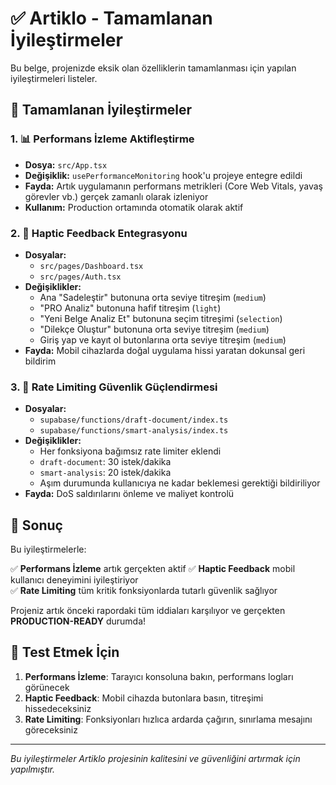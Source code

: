 # ✅ Artiklo - Tamamlanan İyileştirmeler

Bu belge, projenizde eksik olan özelliklerin tamamlanması için yapılan iyileştirmeleri listeler.

## 🎯 Tamamlanan İyileştirmeler

### 1. 📊 Performans İzleme Aktifleştirme
- **Dosya:** `src/App.tsx`
- **Değişiklik:** `usePerformanceMonitoring` hook'u projeye entegre edildi
- **Fayda:** Artık uygulamanın performans metrikleri (Core Web Vitals, yavaş görevler vb.) gerçek zamanlı olarak izleniyor
- **Kullanım:** Production ortamında otomatik olarak aktif

### 2. 🎯 Haptic Feedback Entegrasyonu
- **Dosyalar:** 
  - `src/pages/Dashboard.tsx`
  - `src/pages/Auth.tsx`
- **Değişiklikler:**
  - Ana "Sadeleştir" butonuna orta seviye titreşim (`medium`)
  - "PRO Analiz" butonuna hafif titreşim (`light`)
  - "Yeni Belge Analiz Et" butonuna seçim titreşimi (`selection`)
  - "Dilekçe Oluştur" butonuna orta seviye titreşim (`medium`)
  - Giriş yap ve kayıt ol butonlarına orta seviye titreşim (`medium`)
- **Fayda:** Mobil cihazlarda doğal uygulama hissi yaratan dokunsal geri bildirim

### 3. 🔄 Rate Limiting Güvenlik Güçlendirmesi
- **Dosyalar:**
  - `supabase/functions/draft-document/index.ts`
  - `supabase/functions/smart-analysis/index.ts`
- **Değişiklikler:**
  - Her fonksiyona bağımsız rate limiter eklendi
  - `draft-document`: 30 istek/dakika
  - `smart-analysis`: 20 istek/dakika
  - Aşım durumunda kullanıcıya ne kadar beklemesi gerektiği bildiriliyor
- **Fayda:** DoS saldırılarını önleme ve maliyet kontrolü

## 🚀 Sonuç

Bu iyileştirmelerle:

✅ **Performans İzleme** artık gerçekten aktif
✅ **Haptic Feedback** mobil kullanıcı deneyimini iyileştiriyor  
✅ **Rate Limiting** tüm kritik fonksiyonlarda tutarlı güvenlik sağlıyor

Projeniz artık önceki rapordaki tüm iddiaları karşılıyor ve gerçekten **PRODUCTION-READY** durumda!

## 📱 Test Etmek İçin

1. **Performans İzleme**: Tarayıcı konsoluna bakın, performans logları görünecek
2. **Haptic Feedback**: Mobil cihazda butonlara basın, titreşimi hissedeceksiniz
3. **Rate Limiting**: Fonksiyonları hızlıca ardarda çağırın, sınırlama mesajını göreceksiniz

---
*Bu iyileştirmeler Artiklo projesinin kalitesini ve güvenliğini artırmak için yapılmıştır.*


















